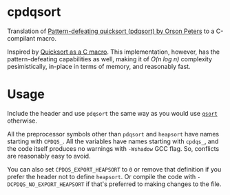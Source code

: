 # cpdqsort

Translation of [Pattern-defeating quicksort (pdqsort) by Orson Peters](https://github.com/orlp/pdqsort) to a C-compilant macro.

Inspired by [Quicksort as a C macro](https://github.com/svpv/qsort). This implementation, however, has the pattern-defeating capabilities as well, making it of *O(n log n)* complexity pesimistically, in-place in terms of memory, and reasonably fast.

# Usage

Include the header and use `pdqsort` the same way as you would use [`qsort`](https://en.cppreference.com/w/c/algorithm/qsort) otherwise.

All the preprocessor symbols other than `pdqsort` and `heapsort` have names starting with `CPDQS_`. All the variables have names starting with `cpdqs_`, and the code itself produces no warnings with `-Wshadow` GCC flag. So, conflicts are reasonably easy to avoid.

You can also set `CPDQS_EXPORT_HEAPSORT` to `0` or remove that definition if you prefer the header not to define `heapsort`. Or compile the code with `-DCPDQS_NO_EXPORT_HEAPSORT` if that's preferred to making changes to the file.
